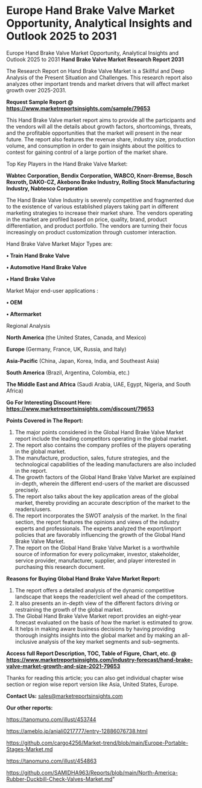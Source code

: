 # Europe Hand Brake Valve Market Opportunity, Analytical Insights and Outlook 2025 to 2031
Europe Hand Brake Valve Market Opportunity, Analytical Insights and Outlook 2025 to 2031
<strong>Hand Brake Valve Market Research Report 2031</strong>

The Research Report on Hand Brake Valve Market is a Skillful and Deep Analysis of the Present Situation and Challenges. This research report also analyzes other important trends and market drivers that will affect market growth over 2025-2031.

<strong>Request Sample Report @ <a href=https://www.marketreportsinsights.com/sample/79653>https://www.marketreportsinsights.com/sample/79653</a></strong>

This Hand Brake Valve market report aims to provide all the participants and the vendors will all the details about growth factors, shortcomings, threats, and the profitable opportunities that the market will present in the near future. The report also features the revenue share, industry size, production volume, and consumption in order to gain insights about the politics to contest for gaining control of a large portion of the market share.

Top Key Players in the Hand Brake Valve Market:

<strong>Wabtec Corporation, Bendix Corporation, WABCO, Knorr-Bremse, Bosch Rexroth, DAKO-CZ, Akebono Brake Industry, Rolling Stock Manufacturing Industry, Nabtesco Corporation</strong>

The Hand Brake Valve Industry is severely competitive and fragmented due to the existence of various established players taking part in different marketing strategies to increase their market share. The vendors operating in the market are profiled based on price, quality, brand, product differentiation, and product portfolio. The vendors are turning their focus increasingly on product customization through customer interaction.

Hand Brake Valve Market Major Types are:

<strong>• Train Hand Brake Valve

• Automotive Hand Brake Valve

• Hand Brake Valve</strong>

Market Major end-user applications :

<strong>• OEM

• Aftermarket</strong>

Regional Analysis

</u><strong><b>North America</b></strong> (the United States, Canada, and Mexico)

<strong><b>Europe </b></strong>(Germany, France, UK, Russia, and Italy)

<strong><b>Asia-Pacific</b></strong> (China, Japan, Korea, India, and Southeast Asia)

<strong><b>South America</b></strong> (Brazil, Argentina, Colombia, etc.)

<strong><b>The Middle East and Africa</b></strong> (Saudi Arabia, UAE, Egypt, Nigeria, and South Africa)

<strong>Go For Interesting Discount Here: <a href=https://www.marketreportsinsights.com/discount/79653>https://www.marketreportsinsights.com/discount/79653</a></strong>

<strong>Points Covered in The Report:</strong>
<ol>
  <li>The major points considered in the Global Hand Brake Valve Market report include the leading competitors operating in the global market.</li>
  <li>The report also contains the company profiles of the players operating in the global market.</li>
  <li>The manufacture, production, sales, future strategies, and the technological capabilities of the leading manufacturers are also included in the report.</li>
  <li>The growth factors of the Global Hand Brake Valve Market are explained in-depth, wherein the different end-users of the market are discussed precisely.</li>
  <li>The report also talks about the key application areas of the global market, thereby providing an accurate description of the market to the readers/users.</li>
  <li>The report incorporates the SWOT analysis of the market. In the final section, the report features the opinions and views of the industry experts and professionals. The experts analyzed the export/import policies that are favorably influencing the growth of the Global Hand Brake Valve Market.</li>
  <li>The report on the Global Hand Brake Valve Market is a worthwhile source of information for every policymaker, investor, stakeholder, service provider, manufacturer, supplier, and player interested in purchasing this research document.</li>
</ol>
<strong>Reasons for Buying Global Hand Brake Valve Market Report:</strong>

<ol>
  <li>The report offers a detailed analysis of the dynamic competitive landscape that keeps the reader/client well ahead of the competitors.</li>
  <li>It also presents an in-depth view of the different factors driving or restraining the growth of the global market.</li>
  <li>The Global Hand Brake Valve Market report provides an eight-year forecast evaluated on the basis of how the market is estimated to grow.</li>
  <li>It helps in making aware business decisions by having providing thorough insights insights into the global market and by making an all-inclusive analysis of the key market segments and sub-segments.</li>
</ol>
<strong>Access full Report Description, TOC, Table of Figure, Chart, etc. @ <a href=https://www.marketreportsinsights.com/industry-forecast/hand-brake-valve-market-growth-and-size-2021-79653>https://www.marketreportsinsights.com/industry-forecast/hand-brake-valve-market-growth-and-size-2021-79653</a></strong>


Thanks for reading this article; you can also get individual chapter wise section or region wise report version like Asia, United States, Europe.

<strong>Contact Us:</strong>
sales@marketreportsinsights.com

<strong>Our other reports:</strong>

<a href=https://tanomuno.com/illust/453744>https://tanomuno.com/illust/453744</a>

<a href=https://ameblo.jp/anjali0217777/entry-12886076738.html>https://ameblo.jp/anjali0217777/entry-12886076738.html</a>

<a href=https://github.com/cargo4256/Market-trend/blob/main/Europe-Portable-Stages-Market.md>https://github.com/cargo4256/Market-trend/blob/main/Europe-Portable-Stages-Market.md</a>

<a href=https://tanomuno.com/illust/454863>https://tanomuno.com/illust/454863</a>

<a href=https://github.com/SAMIDHA963/Reports/blob/main/North-America-Rubber-Duckbill-Check-Valves-Market.md>https://github.com/SAMIDHA963/Reports/blob/main/North-America-Rubber-Duckbill-Check-Valves-Market.md</a>"
